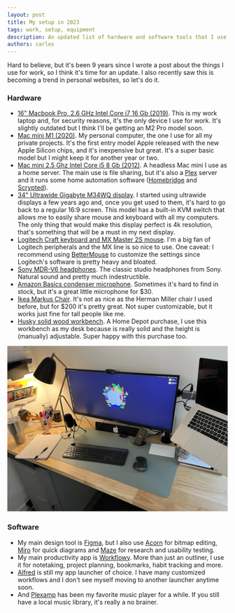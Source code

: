 ```yaml
---
layout: post
title: My setup in 2023
tags: work, setup, equipment
description: An updated list of hardware and software tools that I use daily at work and at home.
authors: carlos
---
```


Hard to believe, but it's been 9 years since I wrote a post about the things I use for work, so I think it's time for an update. I also recently saw this is becoming a trend in personal websites, so let's do it.

### Hardware

- [16" Macbook Pro, 2.6 GHz Intel Core i7 16 Gb (2019)](https://everymac.com/systems/apple/macbook_pro/specs/macbook-pro-core-i7-2.6-six-core-16-2019-scissor-specs.html).
This is my work laptop and, for security reasons, it's the only device I use for work. It's slightly outdated but I think I'll be getting an M2 Pro model soon.
- [Mac mini M1 (2020)](https://support.apple.com/kb/SP823?locale=en_US).
My personal computer, the one I use for all my private projects. It's the first entry model Apple released with the new Apple Silicon chips, and it's inexpensive but great. It's a super basic model but I might keep it for another year or two.
- [Mac mini 2.5 Ghz Intel Core i5 8 Gb (2012)](https://everymac.com/systems/apple/mac_mini/specs/mac-mini-core-i5-2.5-late-2012-specs.html).
A headless Mac mini I use as a home server. The main use is file sharing, but it's also a [Plex](https://www.plex.com/) server and it runs some home automation software ([Homebridge](https://homebridge.io/) and [Scrypted](https://www.scrypted.app/)). 
- [34" Ultrawide Gigabyte M34WQ display](https://www.gigabyte.com/Monitor/M34WQ#kf).
I started using ultrawide displays a few years ago and, once you get used to them, it's hard to go back to a regular 16:9 screen. This model has a built-in KVM switch that allows me to easily share mouse and keyboard with all my computers. The only thing that would make this display perfect is 4k resolution, that's something that will be a must in my next display.
- [Logitech Craft keyboard and MX Master 2S mouse](https://www.logitech.com/en-us/mx/master-series.html).
I'm a big fan of Logitech peripherals and the MX line is so nice to use. One caveat: I recommend using [BetterMouse](https://better-mouse.com/) to customize the settings since Logitech's software is pretty heavy and bloated.
- [Sony MDR-V6 headphones](https://en.wikipedia.org/wiki/Sony_MDR-V6).
The classic studio headphones from Sony. Natural sound and pretty much indestructible.
- [Amazon Basics condenser microphone](https://www.amazon.com/AmazonBasics-Desktop-Mini-Condenser-Microphone/dp/B076ZSR6BB).
Sometimes it's hard to find in stock, but it's a great little microphone for $30.
- [Ikea Markus Chair](https://www.ikea.com/us/en/p/markus-office-chair-vissle-dark-gray-90289172/).
It's not as nice as the Herman Miller chair I used before, but for $200 it's pretty great. Not super customizable, but it works just fine for tall people like me.
- [Husky solid wood workbench](https://www.homedepot.com/p/Husky-62-in-W-x-24-in-D-Adjustable-Height-Solid-Wood-Top-Workbench-Table-in-Black-HOLT62XDB12/301810799).
A Home Depot purchase, I use this workbench as my desk because is really solid and the height is (manually) adjustable. Super happy with this purchase too.

![my desk](/assets/images/desk.webp)

### Software

- My main design tool is [Figma](https://www.figma.com/), but I also use [Acorn](https://flyingmeat.com/acorn/) for bitmap editing, [Miro](https://miro.com/) for quick diagrams and [Maze](https://maze.co/) for research and usability testing.
- My main productivity app is [Workflowy](https://workflowy.com/). More than just an outliner, I use it for notetaking, project planning, bookmarks, habit tracking and more.
- [Alfred](https://www.alfredapp.com/) is still my app launcher of choice. I have many customized workflows and I don't see myself moving to another launcher anytime soon.
- And [Plexamp](https://www.plex.tv/plexamp/) has been my favorite music player for a while. If you still have a local music library, it's really a no brainer.